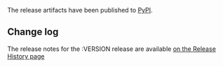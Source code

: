 The release artifacts have been published to [PyPI](https://pypi.org/project/pyhanko-certvalidator/:VERSION).

## Change log

The release notes for the :VERSION release are available [on the Release History page](https://pyhanko.readthedocs.io/en/latest/changelog.html#certvalidator-release-:VERSION)

